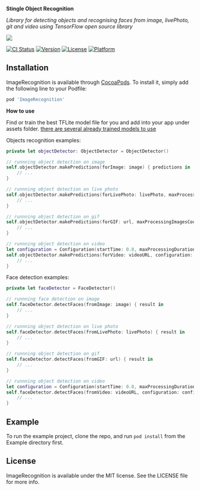 **Stingle Object Recognition**

*Library for detecting objects and recognising faces from image, livePhoto, git and video using TensorFlow open source library*

![](https://avatars.githubusercontent.com/u/69607920?s=200&v=4)

[![CI Status](https://img.shields.io/travis/stingle/ImageRecognition.svg?style=flat)](https://travis-ci.org/stingle/ImageRecognition)
[![Version](https://img.shields.io/cocoapods/v/ImageRecognition.svg?style=flat)](https://cocoapods.org/pods/ImageRecognition)
[![License](https://img.shields.io/cocoapods/l/ImageRecognition.svg?style=flat)](https://cocoapods.org/pods/ImageRecognition)
[![Platform](https://img.shields.io/cocoapods/p/ImageRecognition.svg?style=flat)](https://cocoapods.org/pods/ImageRecognition)

## Installation

ImageRecognition is available through [CocoaPods](https://cocoapods.org). To install
it, simply add the following line to your Podfile:

```ruby
pod 'ImageRecognition'
```

**How to use**

Find or train the best TFLite model file for you and add into your app under assets folder.
[there are several already trained models to use](https://tfhub.dev/tensorflow/collections/lite/task-library/object-detector/1)

Objects recognition examples:

```swift
private let objectDetector: ObjectDetector = ObjectDetector()

// runnning object detection on image
self.objectDetector.makePredictions(forImage: image) { predictions in
    // ...
} 

// runnning object detection on live photo
self.objectDetector.makePredictions(forLivePhoto: livePhoto, maxProcessingImagesCount: 5) { predictions in
    // ...
}

// runnning object detection on gif
self.objectDetector.makePredictions(forGIF: url, maxProcessingImagesCount: 5) { predictions in
    // ...
}

// runnning object detection on video
let configuration = Configuration(startTime: 0.0, maxProcessingDuration: 1000.0)
self.objectDetector.makePredictions(forVideo: videoURL, configuration: configuration) { predictions in
    // ...
}
```

Face detection examples:

```swift
private let faceDetector = FaceDetector()

// runnning face detection on image
self.faceDetector.detectFaces(fromImage: image) { result in
    // ...
}

// runnning object detection on live photo
self.faceDetector.detectFaces(fromLivePhoto: livePhoto) { result in
    // ...
}

// runnning object detection on gif
self.faceDetector.detectFaces(fromGIF: url) { result in
    // ...
}

// runnning object detection on video
let configuration = Configuration(startTime: 0.0, maxProcessingDuration: 1000.0)
self.faceDetector.detectFaces(fromVideo: videoURL, configuration: configuration) { faces in
    // ...
}
```

## Example

To run the example project, clone the repo, and run `pod install` from the Example directory first.

## License

ImageRecognition is available under the MIT license. See the LICENSE file for more info.
